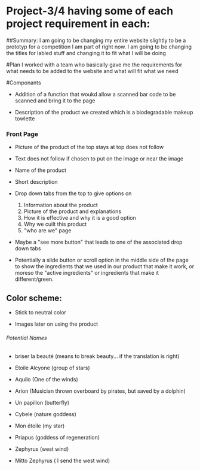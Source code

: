 # Project-3/4 having some of each project requirement in each: 

##Summary:
I am going to be changing my entire website slightly to be a prototyp for a competition I am part of right now. 
I am going to be changing the titles for labled stuff and changing it to fit what I will be doing

#Plan 
I worked with a team who basically gave me the requirements for what needs to be added to the website and what will fit what we need

#Componants 

- Addition of a function that woukd allow a scanned bar code to be scanned and bring it to the page 

- Description of the product we created which is a biodegradable makeup towlette 

### Front Page 
- Picture of the product of the top stays at top does not follow
- Text does not follow if chosen to put on the image or near the image 

- Name of the product 

- Short description


- Drop down tabs from the top to give options on 
   1) Information about the product 
   2) Picture of the product and explanations
   3) How it is effective and why it is a good option 
   4) Why we cuilt this product 
   5) "who are we" page 


- Maybe a "see more button" that leads to one of the associated drop down tabs 
- Potentially a slide button or scroll option in the middle side of the page to show the ingredients that we used in our product that make it work, or moreso the "active ingredients" or ingredients that make it different/green. 



## Color scheme: 

 - Stick to neutral color

 - Images later on using the product 



###### Potential Names

- briser la beauté (means to break beauty... if the translation is right) 

- Etoile Alcyone (group of stars) 

- Aquilo (One of the winds)

- Arion (Musician thrown overboard by pirates, but saved by a dolphin)

- Un papillon (butterfly)

- Cybele (nature goddess)

- Mon étoile (my star)

- Priapus (goddess of regeneration) 

- Zephyrus (west wind) 

- Mitto Zephyrus ( I send the west wind) 









